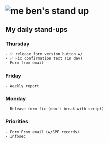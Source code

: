 # ![me](https://avatars2.githubusercontent.com/u/5232044?s=50&v=4) ben's stand up

## My daily stand-ups
    
### Thursday
    
    - ✅ release form version button w/
    - ✅ Fix confirmation text (in dev)
    - Form from email


### Friday
    
    - Weekly report

### Monday

    - Release form fix (don't break with script)

### Priorities 
   
    - Form From email (w/SPF records)
    - Infosec
      
